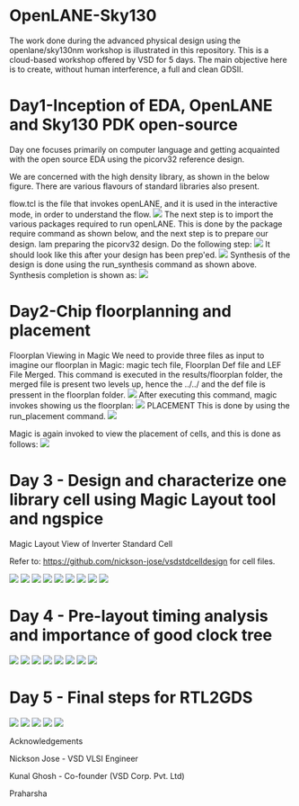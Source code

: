 # OpenLANE-Sky130
The work done during the advanced physical design using the openlane/sky130nm workshop is illustrated in this repository. This is a cloud-based workshop offered by VSD for 5 days. The main objective here is to create, without human interference, a full and clean GDSII.

# Day1-Inception of EDA, OpenLANE and Sky130 PDK open-source
Day one focuses primarily on computer language and getting acquainted with the open source EDA using the picorv32 reference design.

We are concerned with the high density library, as shown in the below figure. There are various flavours of standard libraries also present.


flow.tcl is the file that invokes openLANE, and it is used in the interactive mode, in order to understand the flow.
![](images/2/flow.png)
The next step is to import the various packages required to run openLANE. This is done by the package require command as shown below, and the next step is to prepare our design. Iam preparing the picorv32 design. Do the following step:
![](images/2/prep.png)
It should look like this after your design has been prep'ed.
![](images/2/syn.png)
Synthesis of the design is done using the run_synthesis command as shown above.
Synthesis completion is shown as:
![](images/2/syn_com.png)

# Day2-Chip floorplanning and placement

Floorplan Viewing in Magic
We need to provide three files as input to imagine our floorplan in Magic:
magic tech file, Floorplan Def file and LEF File Merged.
This command is executed in the results/floorplan folder, the merged file is present two levels up, hence the ../../ and the def file is pressent in the floorplan folder.
![](images/2/floorplan_view.png)
After executing this command, magic invokes showing us the floorplan:
![](images/2/floor_mag.png)
PLACEMENT
This is done by using the run_placement command.
![](images/2/placement.png)

Magic is again invoked to view the placement of cells, and this is done as follows:
![](images/2/place_view.png)

# Day 3 - Design and characterize one library cell using Magic Layout tool and ngspice
Magic Layout View of Inverter Standard Cell

Refer to: https://github.com/nickson-jose/vsdstdcelldesign for cell files.

![](images/3/1.png)
![](images/3/2.png)
![](images/3/3.png)
![](images/3/4.png)
![](images/3/5.png)
![](images/3/6.png)
![](images/3/7.png)
![](images/3/8.png)
![](images/3/9.png)

# Day 4 - Pre-layout timing analysis and importance of good clock tree
![](images/3/10.png)
![](images/3/11.png)
![](images/3/12.png)
![](images/3/13.png)
![](images/4/1.png)
![](images/4/2.png)
![](images/4/3.png)
![](images/4/OR.png)


# Day 5 - Final steps for RTL2GDS

![](images/5/1.png)
![](images/5/2.png)
![](images/5/3.png)
![](images/5/4.png)
![](images/5/6.png)


Acknowledgements

Nickson Jose - VSD VLSI Engineer

Kunal Ghosh - Co-founder (VSD Corp. Pvt. Ltd)

Praharsha
